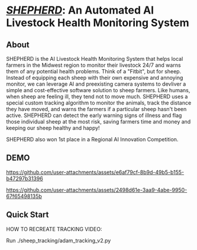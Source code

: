 
# ***<u>SHEPHERD***</u>: An Automated AI Livestock Health Monitoring System

## About
SHEPHERD is the AI Livestock Health Monitoring System that helps local farmers in the Midwest region to monitor their livestock 24/7 and warns them of any potential health problems. Think of a "Fitbit", but for sheep. Instead of equipping each sheep with their own expensive and annoying monitor, we can leverage AI and preexisting camera systems to devliver a simple and cost-effective software solution to sheep farmers. Like humans, when sheep are feeling ill, they tend not to move much. SHEPHERD uses a special custom tracking algorithm to monitor the animals, track the distance they have moved, and warns the farmers if a particular sheep hasn't been active. SHEPHERD can detect the early warning signs of illness and flag those individual sheep at the most risk, saving farmers time and money and keeping our sheep healthy and happy!

SHEPHERD also won 1st place in a Regional AI Innovation Competition. 

## DEMO
https://github.com/user-attachments/assets/e6af79cf-8b9d-49b5-b155-b47297b31396


https://github.com/user-attachments/assets/2498d61e-3aa9-4abe-9950-67f65498135b




## Quick Start

HOW TO RECREATE TRACKING VIDEO:

Run ./sheep_tracking/adam_tracking_v2.py
